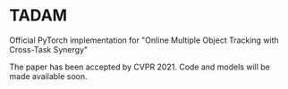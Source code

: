 # TADAM
Official PyTorch implementation for "Online Multiple Object Tracking with Cross-Task Synergy"

The paper has been accepted by CVPR 2021.
Code and models will be made available soon.

